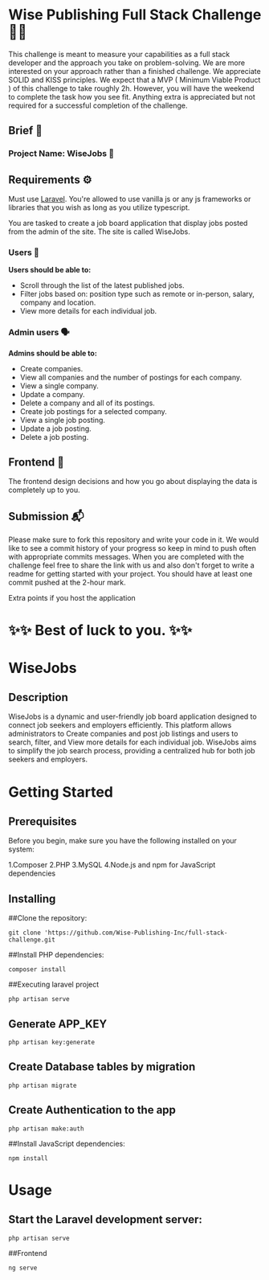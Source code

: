 # Wise Publishing Full Stack Challenge 👨‍💻
This challenge is meant to measure your capabilities as a full stack developer and the approach you take on problem-solving.
We are more interested on your approach rather than a finished challenge. We appreciate SOLID and KISS principles.
We expect that a MVP ( Minimum Viable Product ) of this challenge to take roughly 2h. However, you will have the weekend to complete the task how you see fit.
Anything extra is appreciated but not required for a successful completion of the challenge.

## Brief 💼

### Project Name: WiseJobs 🦉

## Requirements ⚙️
Must use [Laravel](https://laravel.com/). You're allowed to use vanilla js or any js frameworks or libraries that you wish as long as you
utilize typescript.

You are tasked to create a job board application that display jobs posted from the admin of the site. The site is called WiseJobs.

### Users 👥
**Users should be able to:**
* Scroll through the list of the latest published jobs. 
* Filter jobs based on: position type such as remote or in-person, salary, company and location. 
* View more details for each individual job.

### Admin users 🗣️
**Admins should be able to:**
* Create companies.
* View all companies and the number of postings for each company.
* View a single company.
* Update a company.
* Delete a company and all of its postings.
* Create job postings for a selected company.
* View a single job posting.
* Update a job posting.  
* Delete a job posting.


## Frontend 🤘
The frontend design decisions and how you go about displaying the data is completely up to you.

## Submission 📬
Please make sure to fork this repository and write your code in it. We would like to see a commit history of your progress
so keep in mind to push often with appropriate commits messages. When you are completed with the challenge feel free to share the link
with us and also don't forget to write a readme for getting started with your project. You should have at least one 
commit pushed at the 2-hour mark.

Extra points if you host the application

# ✨✨ Best of luck to you. ✨✨


# WiseJobs

## Description

WiseJobs is a dynamic and user-friendly job board application designed to connect job seekers and employers efficiently. This platform allows administrators to Create companies and post job listings and users to search, filter, and View more details for each individual job. WiseJobs aims to simplify the job search process, providing a centralized hub for both job seekers and employers.

# Getting Started

## Prerequisites
Before you begin, make sure you have the following installed on your system:

1.Composer
2.PHP
3.MySQL
4.Node.js and npm for JavaScript dependencies

## Installing

##Clone the repository:

```git clone 'https://github.com/Wise-Publishing-Inc/full-stack-challenge.git```

##Install PHP dependencies:

```composer install```

##Executing laravel project

```php artisan serve```

## Generate APP_KEY

```php artisan key:generate```

## Create Database tables by migration

```php artisan migrate```

## Create Authentication to the app 

```php artisan make:auth```

##Install JavaScript dependencies:

```npm install```

# Usage

## Start the Laravel development server:

```php artisan serve```

##Frontend

```ng serve```











